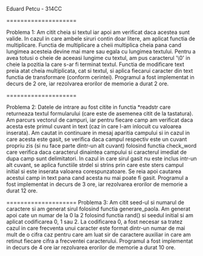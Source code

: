 Eduard Petcu - 314CC

====================

Problema 1:
	Am citit cheia si textul iar apoi am verificat
	daca acestea sunt valide. In cazul in care ambele
	siruri contin doar litere, am aplicat functia de multiplicare.
	Functia de multiplicare a cheii multiplica cheia pana cand
	lungimea acesteia devine mai mare sau egala cu lungimea textului.
	Pentru a avea totusi o cheie de aceeasi lungime cu textul, am pus
	caracterul '\0' in cheie la pozitia la care s-ar fi terminat textul.
	Functia de modificare text preia atat cheia multiplicata, cat si
	textul, si aplica fiecarui caracter din text functia de transformare
	(conform cerintei).
	Programul a fost implementat in decurs de 2 ore, iar rezolvarea
	erorilor de memorie a durat 2 ore.

====================

Problema 2:
	Datele de intrare au fost citite in functia *readstr care returneaza
	textul formularului (care este de asemenea citit de la tastatura).
	Am parcurs vectorul de campuri, iar pentru fiecare camp am verificat
	daca acesta este primul cuvant in text (caz in care l-am inlocuit cu
	valoarea inserata). Am cautat in continuare in mesaj aparitia campului
	si in cazul in care acesta este gasit, se verifica daca campul
	respectiv este un cuvant propriu zis
	(si nu face parte dintr-un alt cuvant) folosind functia check_word
	care verifica daca caracterul dinaintea
	campului si caracterul imediat de dupa camp sunt delimitatori.
	In cazul in care sirul gasit nu este inclus intr-un alt cuvant,
	se aplica functiile strdel si strins prin care
	este sters campul initial si este inserata valoarea corespunzatoare.
	Se reia apoi cautarea acestui camp in text pana cand acesta 
	nu mai poate fi gasit.
	Programul a fost implementat in decurs de 3 ore, iar rezolvarea
	erorilor de memorie a durat 12 ore.

====================
Problema 3:
	Am citit seed-ul si numarul de caractere si am generat sirul
	folosind functia generare_paola. Am generat apoi cate un numar
	de la 0 la 2 folosind functia rand() si seedul initial si am 
	aplicat codificarea 0, 1 sau 2. La codificarea 0, a fost necesar
	sa tratez cazul in care frecventa unui caracter este format dintr-un
	numar de mai mult de o cifra caz pentru care am luat sir de caractere
	auxiliar in care am retinut fiecare cifra a frecventei caracterului.
	Programul a fost implementat in decurs de 4 ore iar 
	rezolvarea erorilor de memorie a durat 10 ore. 
	